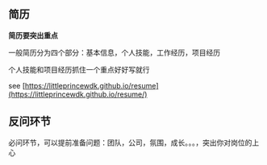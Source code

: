 ## 简历

**简历要突出重点**

一般简历分为四个部分：基本信息，个人技能，工作经历，项目经历

个人技能和项目经历抓住一个重点好好写就行

see [https://littleprincewdk.github.io/resume](https://littleprincewdk.github.io/resume/)

## 反问环节

必问环节，可以提前准备问题：团队，公司，氛围，成长。。。，突出你对岗位的上心
